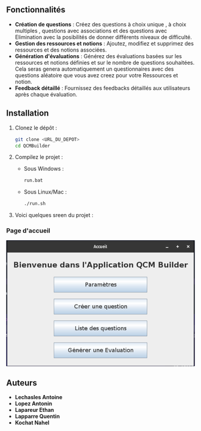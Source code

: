 
## Fonctionnalités

- **Création de questions** : Créez des questions  à choix unique , à choix multiples , questions avec associations et des questions avec Elimination avec la posibilités de donner  différents  niveaux de difficulté.
- **Gestion des ressources et notions** : Ajoutez, modifiez et supprimez des ressources et des notions associées.
- **Génération d'évaluations** : Générez des évaluations basées sur les ressources et notions définies et sur le nombre de questions souhaitées. Cela seras genera automatiquement un questionnaires avec des questions aléatoire que vous avez creez pour votre Ressources et notion.
- **Feedback détaillé** : Fournissez des feedbacks détaillés aux utilisateurs après chaque évaluation.

## Installation

1. Clonez le dépôt :
    ```sh
    git clone <URL_DU_DEPOT>
    cd QCMBuilder
    ```

2. Compilez le projet :
    - Sous Windows :
        ```sh
        run.bat
        ```
    - Sous Linux/Mac :
        ```sh
        ./run.sh
        ```

3. Voici quelques sreen du projet : 

### Page d'accueil
![page d'acceuil](image.png)


## Auteurs

- **Lechasles Antoine**
- **Lopez Antonin**
- **Lapareur Ethan**
- **Lapparre Quentin**
- **Kochat Nahel**
